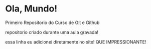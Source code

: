 # Ola, Mundo!
 Primeiro Repositorio do Curso de Git e Github

 repositorio criado durante uma aula gravada!
 
 essa linha eu adicionei diretamente no site! QUE IMPRESSIONANTE!
